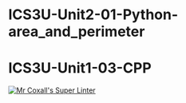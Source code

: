 # ICS3U-Unit2-01-Python-area_and_perimeter
# ICS3U-Unit1-03-CPP
[![Mr Coxall's Super Linter](https://github.com/Haley-LeBon/ICS3U-Unit1-03-CPP/workflows/Mr%20Coxall's%20Super%20Linter/badge.svg)](https://github.com/Haley-LeBon/ICS3U-Unit1-03-CPP/actions/)
